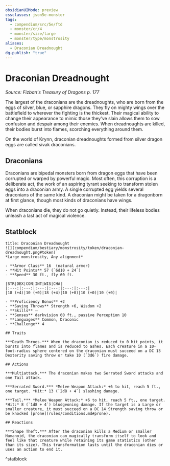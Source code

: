 ```yaml
---
obsidianUIMode: preview
cssclasses: json5e-monster
tags:
  - compendium/src/5e/ftd
  - monster/cr/4
  - monster/size/large
  - monster/type/monstrosity
aliases:
  - Draconian Dreadnought
dg-publish: "true"
---
```

# Draconian Dreadnought
*Source: Fizban's Treasury of Dragons p. 177*  

The largest of the draconians are the dreadnoughts, who are born from the eggs of silver, blue, or sapphire dragons. They fly on mighty wings over the battlefield to wherever the fighting is the thickest. Their magical ability to change their appearance to mimic those they've slain allows them to sow confusion and despair among their enemies. When dreadnoughts are killed, their bodies burst into flames, scorching everything around them.

On the world of Krynn, draconian dreadnoughts formed from silver dragon eggs are called sivak draconians.

## Draconians

Draconians are bipedal monsters born from dragon eggs that have been corrupted or warped by powerful magic. Most often, this corruption is a deliberate act, the work of an aspiring tyrant seeking to transform stolen eggs into a draconian army. A single corrupted egg yields several draconians of the same kind. A draconian might be taken for a dragonborn at first glance, though most kinds of draconians have wings.

When draconians die, they do not go quietly. Instead, their lifeless bodies unleash a last act of magical violence.

## Statblock

```ad-statblock
title: Draconian Dreadnought
![](compendium/bestiary/monstrosity/token/draconian-dreadnought.png#token)
*Large monstrosity, Any alignment*

- **Armor Class** 16  (natural armor)
- **Hit Points** 57 (`6d10 + 24`)
- **Speed** 30 ft., fly 60 ft.

|STR|DEX|CON|INT|WIS|CHA|
|:---:|:---:|:---:|:---:|:---:|:---:|
|18 (+4)|10 (+0)|18 (+4)|10 (+0)|10 (+0)|10 (+0)|

- **Proficiency Bonus** +2
- **Saving Throws** Strength +6, Wisdom +2
- **Skills** ⏤
- **Senses** darkvision 60 ft., passive Perception 10
- **Languages** Common, Draconic
- **Challenge** 4

## Traits

***Death Throes.*** When the draconian is reduced to 0 hit points, it bursts into flames and is reduced to ashes. Each creature in a 10-foot-radius sphere centered on the draconian must succeed on a DC 13 Dexterity saving throw or take 10 (`3d6`) fire damage.

## Actions

***Multiattack.*** The draconian makes two Serrated Sword attacks and one Tail attack.

***Serrated Sword.*** *Melee Weapon Attack:* +6 to hit, reach 5 ft., one target. *Hit:* 13 (`2d8 + 4`) slashing damage.

***Tail.*** *Melee Weapon Attack:* +6 to hit, reach 5 ft., one target. *Hit:* 8 (`1d8 + 4`) bludgeoning damage. If the target is a Large or smaller creature, it must succeed on a DC 14 Strength saving throw or be knocked [prone](rules/conditions.md#prone).

## Reactions

***Shape Theft.*** After the draconian kills a Medium or smaller Humanoid, the draconian can magically transform itself to look and feel like that creature while retaining its game statistics (other than its size). This transformation lasts until the draconian dies or uses an action to end it.
```
^statblock